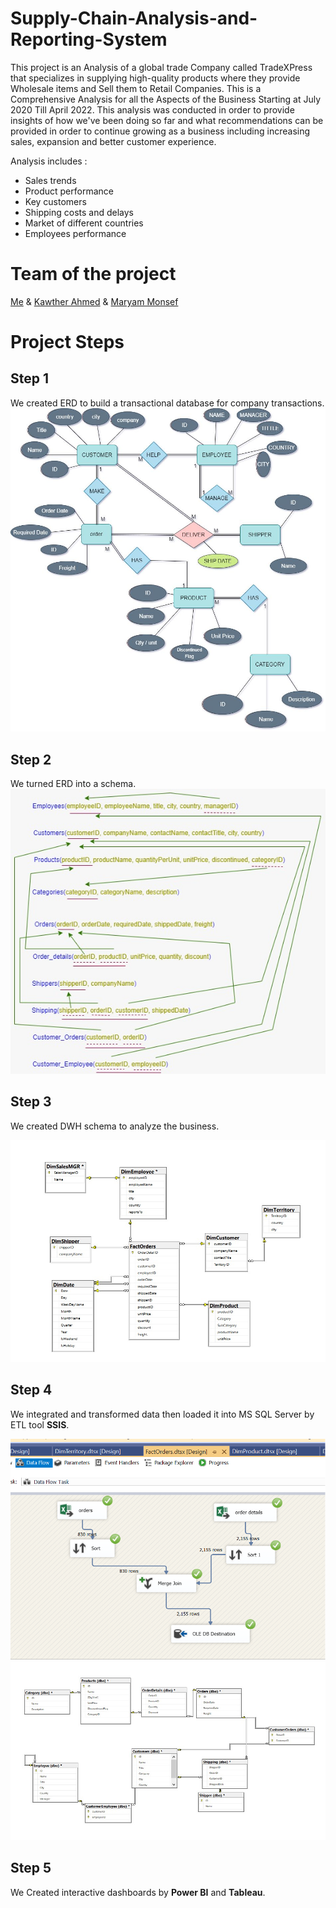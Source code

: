 # Supply-Chain-Analysis-and-Reporting-System

This project is an Analysis of a global trade Company called TradeXPress that specializes in supplying high-quality products where they provide Wholesale items and Sell them to Retail Companies. This is a Comprehensive Analysis for all the Aspects of the Business Starting at July 2020 Till April 2022. This analysis was conducted in order to provide insights of how we've been doing so far and what recommendations can be provided in order to continue growing as a business  including increasing sales, expansion and better customer experience.

Analysis includes :
* Sales trends
* Product performance
* Key customers
* Shipping costs and delays
* Market of different countries
* Employees performance
# Team of the project
[Me](https://github.com/shrouk-fouad) &
[Kawther Ahmed](https://github.com/Kawther-Ahmed) &
[Maryam Monsef](https://github.com/maryammonsef5) 

# Project Steps

## Step 1
We created ERD to build a transactional database for company transactions. <br>
<img  src = "https://github.com/shrouk-fouad/Supply-Chain-Analysis-and-Reporting-System/blob/main/ERD.png"><br>



## Step 2
We turned ERD into a schema. <br>
<img  src = "https://github.com/shrouk-fouad/Supply-Chain-Analysis-and-Reporting-System/blob/main/mapping.jpg"><br>



## Step 3
We created DWH schema to analyze the business. <br>

<img  src = "https://github.com/shrouk-fouad/Supply-Chain-Analysis-and-Reporting-System/blob/main/DWH%20Schema.jpg"><br>



## Step 4
We integrated and transformed data then loaded it into MS SQL Server by ETL tool **SSIS**.  <br>

<img  src = "https://github.com/shrouk-fouad/Supply-Chain-Analysis-and-Reporting-System/blob/main/SSIS.png"><br>
<img  src = "https://github.com/shrouk-fouad/Supply-Chain-Analysis-and-Reporting-System/blob/main/DB%20ERD.jpg"><br>


## Step 5
We Created interactive dashboards by **Power BI** and **Tableau**. <br><br>




